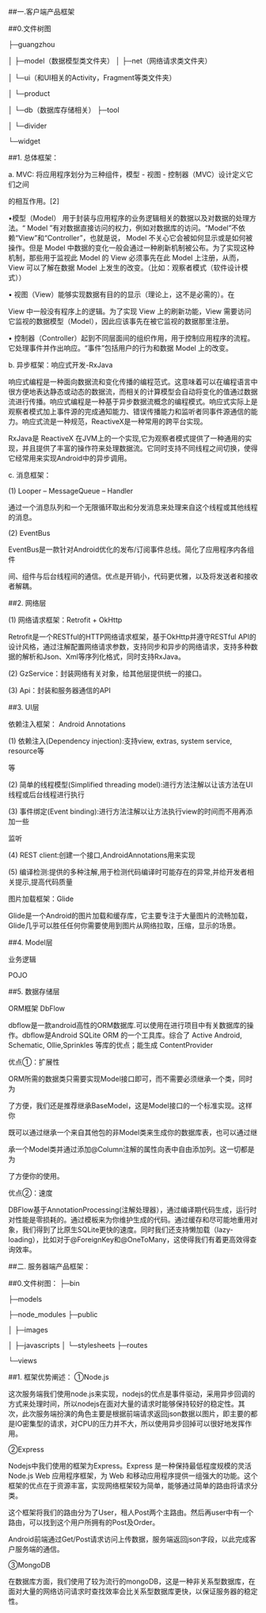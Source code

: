 
##一.客户端产品框架


##0.文件树图 

├─guangzhou

│ ├─model（数据模型类文件夹） │ ├─net（网络请求类文件夹）

│ └─ui（和UI相关的Activity，Fragment等类文件夹）

│	└─product

│	└─db（数据库存储相关） ├─tool

│	└─divider

└─widget

##1.	总体框架：

a.	MVC:  将应用程序划分为三种组件，模型 - 视图 - 控制器（MVC）设计定义它们之间

的相互作用。[2]

•模型（Model） 用于封装与应用程序的业务逻辑相关的数据以及对数据的处理方法。“ Model ”有对数据直接访问的权力，例如对数据库的访问。“Model”不依赖“View”和“Controller”，也就是说， Model 不关心它会被如何显示或是如何被操作。但是 Model 中数据的变化一般会通过一种刷新机制被公布。为了实现这种机制，那些用于监视此 Model 的 View 必须事先在此 Model 上注册，从而，View 可以了解在数据 Model 上发生的改变。（比如：观察者模式（软件设计模式））

•	视图（View）能够实现数据有目的的显示（理论上，这不是必需的）。在


View 中一般没有程序上的逻辑。为了实现 View 上的刷新功能，View 需要访问它监视的数据模型（Model），因此应该事先在被它监视的数据那里注册。

•	控制器（Controller）起到不同层面间的组织作用，用于控制应用程序的流程。它处理事件并作出响应。“事件”包括用户的行为和数据 Model 上的改变。

b.	异步框架：响应式开发-RxJava

响应式编程是一种面向数据流和变化传播的编程范式。这意味着可以在编程语言中很方便地表达静态或动态的数据流，而相关的计算模型会自动将变化的值通过数据流进行传播。响应式编程是一种基于异步数据流概念的编程模式。响应式实际上是观察者模式加上事件源的完成通知能力、错误传播能力和监听者同事件源通信的能力。响应式流是一种规范，ReactiveX是一种常用的跨平台实现。

RxJava是 ReactiveX 在JVM上的一个实现,它为观察者模式提供了一种通用的实现，并且提供了丰富的操作符来处理数据流。它同时支持不同线程之间切换，使得它经常用来实现Android中的异步调用。

c.	消息框架：

(1) Looper – MessageQueue – Handler
 

通过一个消息队列和一个无限循环取出和分发消息来处理来自这个线程或其他线程的消息。

(2)	EventBus

EventBus是一款针对Android优化的发布/订阅事件总线。简化了应用程序内各组件

间、组件与后台线程间的通信。优点是开销小，代码更优雅，以及将发送者和接收者解耦。

##2.	网络层

(1) 网络请求框架：Retrofit + OkHttp

Retrofit是一个RESTful的HTTP网络请求框架，基于OkHttp并遵守RESTful API的设计风格，通过注解配置网络请求参数，支持同步和异步的网络请求，支持多种数据的解析和Json、Xml等序列化格式，同时支持RxJava。

(2)	GzService：封装网络有关对象，给其他层提供统一的接口。

(3)	Api：封装和服务器通信的API

##3.	UI层

依赖注入框架： Android Annotations

(1)	依赖注入(Dependency injection):支持view, extras, system service, resource等

等

(2)	简单的线程模型(Simplified threading model):进行方法注解以让该方法在UI线程或后台线程进行执行

(3)	事件绑定(Event binding):进行方法注解以让方法执行view的时间而不用再添加一些

监听

(4)	REST client:创建一个接口,AndroidAnnotations用来实现

(5)	编译检测:提供的多种注解,用于检测代码编译时可能存在的异常,并给开发者相关提示,提高代码质量

图片加载框架：Glide

Glide是一个Android的图片加载和缓存库，它主要专注于大量图片的流畅加载，Glide几乎可以胜任任何你需要使用到图片从网络拉取，压缩，显示的场景。

##4.	Model层

业务逻辑

POJO

##5.	数据存储层

ORM框架 DbFlow

dbflow是一款android高性的ORM数据库.可以使用在进行项目中有关数据库的操作。dbflow是Android SQLite ORM 的一个工具库。综合了 Active Android, Schematic, Ollie,Sprinkles 等库的优点；能生成 ContentProvider

优点①：扩展性

ORM所需的数据类只需要实现Model接口即可，而不需要必须继承一个类，同时为

了方便，我们还是推荐继承BaseModel，这是Model接口的一个标准实现。这样你

既可以通过继承一个来自其他包的非Model类来生成你的数据库表，也可以通过继

承一个Model类并通过添加@Column注解的属性向表中自由添加列。这一切都是为

了方便你的使用。

优点②：速度
 

DBFlow基于AnnotationProcessing(注解处理器），通过编译期代码生成，运行时对性能是零损耗的。通过模板来为你维护生成的代码。通过缓存和尽可能地重用对象，我们得到了比原生SQLite更快的速度。同时我们还支持懒加载（lazy-loading），比如对于@ForeignKey和@OneToMany，这使得我们有着更高效得查询效率。



##二. 服务器端产品框架：


##0.文件树图：
 ├─bin

├─models

├─node_modules ├─public

│ ├─images

│ ├─javascripts │ └─stylesheets ├─routes

└─views

##1.	框架优势阐述： ①Node.js

这次服务端我们使用node.js来实现，nodejs的优点是事件驱动，采用异步回调的方式来处理时间，所以nodejs在面对大量的请求时能够保持较好的稳定性。其次，此次服务端扮演的角色主要是根据前端请求返回json数据以图片，即主要的都是IO密集型的请求，对CPU的压力并不大，所以使用异步回掉可以很好地发挥作用。

②Express

Nodejs中我们使用的框架为Express。Express 是一种保持最低程度规模的灵活 Node.js Web 应用程序框架，为 Web 和移动应用程序提供一组强大的功能。这个框架的优点在于资源丰富，实现网络框架较为简单，能够通过简单的路由将请求分类。

这个框架将我们的路由分为了User，租人Post两个主路由。然后再user中有一个路由，可以找到这个用户所拥有的Post及Order。

Android前端通过Get/Post请求访问上传数据，服务端返回json字段，以此完成客户服务端的通信。

③MongoDB

在数据库方面，我们使用了较为流行的mongoDB，这是一种非关系型数据库，在面对大量的网络访问请求时查找效率会比关系型数据库更快，以保证服务器的稳定性。
